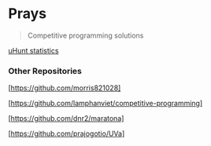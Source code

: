 # Prays

> Competitive programming solutions

[uHunt statistics](http://uhunt.felix-halim.net/id/1750)

### Other Repositories

[https://github.com/morris821028]

[https://github.com/lamphanviet/competitive-programming]

[https://github.com/dnr2/maratona]

[https://github.com/prajogotio/UVa]

